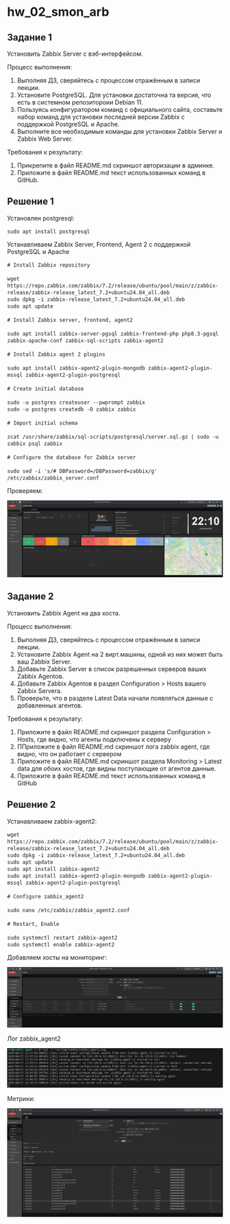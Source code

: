 # **hw_02_smon_arb**


## Задание 1

Установить Zabbix Server с вэб-интерфейсом.

Процесс выполнения:

1. Выполняя ДЗ, сверяйтесь с процессом отражённым в записи лекции.
2. Установите PostgreSQL. Для установки достаточна та версия, что есть в системном репозитороии Debian 11.
3. Пользуясь конфигуратором команд с официального сайта, составьте набор команд для установки последней версии Zabbix с поддержкой PostgreSQL и Apache.
4. Выполните все необходимые команды для установки Zabbix Server и Zabbix Web Server.

Требования к результату:

1. Прикрепите в файл README.md скриншот авторизации в админке.
2. Приложите в файл README.md текст использованных команд в GitHub.

## Решение 1

Установлен postgresql:
```
sudo apt install postgresql
```

Устанавливаем Zabbix Server, Frontend, Agent 2 с поддержкой PostgreSQL и Apache
```
# Install Zabbix repository

wget https://repo.zabbix.com/zabbix/7.2/release/ubuntu/pool/main/z/zabbix-release/zabbix-release_latest_7.2+ubuntu24.04_all.deb
sudo dpkg -i zabbix-release_latest_7.2+ubuntu24.04_all.deb
sudo apt update

# Install Zabbix server, frontend, agent2

sudo apt install zabbix-server-pgsql zabbix-frontend-php php8.3-pgsql zabbix-apache-conf zabbix-sql-scripts zabbix-agent2

# Install Zabbix agent 2 plugins

sudo apt install zabbix-agent2-plugin-mongodb zabbix-agent2-plugin-mssql zabbix-agent2-plugin-postgresql

# Create initial database

sudo -u postgres createuser --pwprompt zabbix
sudo -u postgres createdb -O zabbix zabbix

# Import initial schema

zcat /usr/share/zabbix/sql-scripts/postgresql/server.sql.gz | sudo -u zabbix psql zabbix

# Configure the database for Zabbix server

sudo sed -i 's/# DBPassword=/DBPassword=zabbix/g' /etc/zabbix/zabbix_server.conf
```

Проверяем:

![alt text](arch/image.png)


## Задание 2

Установить Zabbix Agent на два хоста.

Процесс выполнения:

1. Выполняя ДЗ, сверяйтесь с процессом отражённым в записи лекции.
2. Установите Zabbix Agent на 2 вирт.машины, одной из них может быть ваш Zabbix Server.
3. Добавьте Zabbix Server в список разрешенных серверов ваших Zabbix Agentов.
4. Добавьте Zabbix Agentов в раздел Configuration > Hosts вашего Zabbix Servera.
5. Проверьте, что в разделе Latest Data начали появляться данные с добавленных агентов.

Требования к результату:

1. Приложите в файл README.md скриншот раздела Configuration > Hosts, где видно, что агенты подключены к серверу
2. ППриложите в файл README.md скриншот лога zabbix agent, где видно, что он работает с сервером
3. Приложите в файл README.md скриншот раздела Monitoring > Latest data для обоих хостов, где видны поступающие от агентов данные.
4. Приложите в файл README.md текст использованных команд в GitHub

## Решение 2

Устанавливаем zabbix-agent2:

```
wget https://repo.zabbix.com/zabbix/7.2/release/ubuntu/pool/main/z/zabbix-release/zabbix-release_latest_7.2+ubuntu24.04_all.deb
sudo dpkg -i zabbix-release_latest_7.2+ubuntu24.04_all.deb
sudo apt update 
sudo apt install zabbix-agent2
sudo apt install zabbix-agent2-plugin-mongodb zabbix-agent2-plugin-mssql zabbix-agent2-plugin-postgresql

# Configure zabbix_agent2

sudo nano /etc/zabbix/zabbix_agent2.conf 

# Restart, Enable

sudo systemctl restart zabbix-agent2
sudo systemctl enable zabbix-agent2
```

Добавляем хосты на мониторинг:

![alt text](arch/image-1.png)

Лог zabbix_agent2

![alt text](arch/image-2.png)

Метрики:

![alt text](arch/image-3.png)
